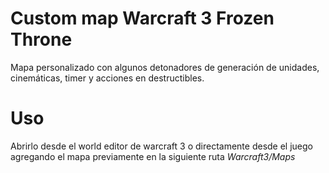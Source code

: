 # Custom map Warcraft 3 Frozen Throne
Mapa personalizado con algunos detonadores de generación de unidades, cinemáticas, timer y acciones en destructibles.
# Uso
Abrirlo desde el world editor de warcraft 3 o directamente desde el juego agregando el mapa previamente en la siguiente ruta *Warcraft3/Maps* 

